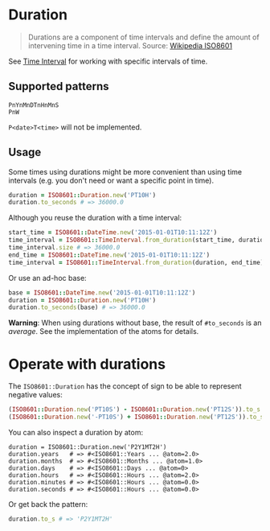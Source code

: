 # Duration

> Durations are a component of time intervals and define the amount of
> intervening time in a time interval. Source: [Wikipedia ISO8601](https://en.wikipedia.org/wiki/ISO_8601#Durations)

See [Time Interval](time-interval.md) for working with specific intervals of
time.

## Supported patterns

```
PnYnMnDTnHnMnS
PnW
```

`P<date>T<time>` will not be implemented.


## Usage

Some times using durations might be more convenient than using time intervals
(e.g. you don't need or want a specific point in time).

```ruby
duration = ISO8601::Duration.new('PT10H')
duration.to_seconds # => 36000.0
```

Although you reuse the duration with a time interval:

```ruby
start_time = ISO8601::DateTime.new('2015-01-01T10:11:12Z')
time_interval = ISO8601::TimeInterval.from_duration(start_time, duration)
time_interval.size # => 36000.0
end_time = ISO8601::DateTime.new('2015-01-01T10:11:12Z')
time_interval = ISO8601::TimeInterval.from_duration(duration, end_time)
```

Or use an ad-hoc base:

```ruby
base = ISO8601::DateTime.new('2015-01-01T10:11:12Z')
duration = ISO8601::Duration.new('PT10H')
duration.to_seconds(base) # => 36000.0
```

**Warning**: When using durations without base, the result of `#to_seconds` is
an _average_.  See the implementation of the atoms for details.


# Operate with durations

The `ISO8601::Duration` has the concept of sign to be able to represent negative
values:

```ruby
(ISO8601::Duration.new('PT10S') - ISO8601::Duration.new('PT12S')).to_s  #=> '-PT2S'
(ISO8601::Duration.new('-PT10S') + ISO8601::Duration.new('PT12S')).to_s #=> 'PT2S'
```

You can also inspect a duration by atom:

```
duration = ISO8601::Duration.new('P2Y1MT2H')
duration.years   # => #<ISO8601::Years ... @atom=2.0>
duration.months  # => #<ISO8601::Months ... @atom=1.0>
duration.days    # => #<ISO8601::Days ... @atom=0>
duration.hours   # => #<ISO8601::Hours ... @atom=2.0>
duration.minutes # => #<ISO8601::Hours ... @atom=0.0>
duration.seconds # => #<ISO8601::Hours ... @atom=0.0>
```

Or get back the pattern:

```ruby
duration.to_s # => 'P2Y1MT2H'
```
